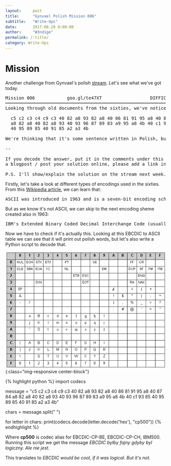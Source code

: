 ```yaml
---
layout:     post
title:      "Gynvael Polish Mission 006"
subtitle:   "Write-Ups"
date:       2017-06-29 8:00:00
author:     "W3ndige"
permalink: /:title/
category: Write-Ups
---
```


<h1>Mission</h1>

<p>Another challenge from Gynvael's polish <a href="https://www.youtube.com/watch?v=w-7vLvTKJbI">stream</a>. Let's see what we've got today.</p>

<pre>
Mission 006            goo.gl/te47XT                  DIFFICULTY: ███░░░░░░░ [3/10]
┅┅┅┅┅┅┅┅┅┅┅┅┅┅┅┅┅┅┅┅┅┅┅┅┅┅┅┅┅┅┅┅┅┅┅┅┅┅┅┅┅┅┅┅┅┅┅┅┅┅┅┅┅┅┅┅┅┅┅┅┅┅┅┅┅┅┅┅┅┅┅┅┅┅┅┅┅┅┅┅┅
Looking through old documents from the sixties, we've noticed this note:

  c5 c2 c3 c4 c9 c3 40 82 a8 93 82 a8 40 86 81 91 95 a8 40 87 84
  a8 82 a8 40 82 a8 93 40 93 96 87 89 83 a9 95 a8 4b 40 c1 93 85
  40 95 89 85 40 91 85 a2 a3 4b

We're thinking that it's some sentence written in Polish, but we couldn't decode it. Now it's jour job to do it. Good luck!

--

If you decode the answer, put it in the comments under this video! If you write
a blogpost / post your solution online, please add a link in the comments too!

P.S. I'll show/explain the solution on the stream next week.
</pre>

<p>Firstly, let's take a look at different types of encodings used in the sixties. From this <a href="https://en.wikipedia.org/wiki/Character_encoding#History">Wikipedia article</a>, we can learn that: </p>

<pre>
ASCII was introduced in 1963 and is a seven-bit encoding scheme used to encode letters, numerals, symbols, and device control codes as fixed-length codes using integers.
</pre>

<p>But as we know it's not ASCII, we can skip to the next encoding sheme created also in 1963: </p>

<pre>
IBM's Extended Binary Coded Decimal Interchange Code (usually abbreviated as EBCDIC) is an eight-bit encoding scheme developed in 1963.
</pre>

<p>Now we have to check if it's actually this. Looking at this EBCDIC to ASCII table we can see that it will print out polish words, but let's also write a Python script to decode that. </p>

![EBCDIC Table](/img/gynvael-missions/ebcdic-to-ascii.png){:class="img-responsive center-block"}

{% highlight python %}
import codecs

message =  "c5 c2 c3 c4 c9 c3 40 82 a8 93 82 a8 40 86 81 91 95 a8 40 87 84 a8 82 a8 40 82 a8 93 40 93 96 87 89 83 a9 95 a8 4b 40 c1 93 85 40 95 89 85 40 91 85 a2 a3 4b"

chars = message.split(" ")

for letter in chars:
    print(codecs.decode(letter.decode('hex'), "cp500"))
{% endhighlight %}

<p>Where <b>cp500</b> is codec alias for EBCDIC-CP-BE, EBCDIC-CP-CH, IBM500. Running this script we get the message <i>EBCDIC bylby fajny gdyby byl logiczny. Ale nie jest.</i></p>
<p>This translates to <i>EBCDIC would be cool, if it was logical. But it's not.</i></p>
